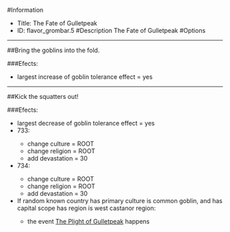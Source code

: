 #Information
 - Title: The Fate of Gulletpeak
 - ID: flavor_grombar.5
#Description
The Fate of Gulletpeak
#Options

___
##Bring the goblins into the fold.

###Efects:<ul><li>largest increase of goblin tolerance effect = yes</li></ul>

___
##Kick the squatters out!

###Efects:<ul><li>largest decrease of goblin tolerance effect = yes</li><li>733:</li><ul><li>change culture = ROOT</li><li>change religion = ROOT</li><li>add devastation = 30</li></ul><li>734:</li><ul><li>change culture = ROOT</li><li>change religion = ROOT</li><li>add devastation = 30</li></ul><li>If random known country has primary culture is common goblin, and  has capital scope has region is west castanor region:</li><ul><li>the event [The Plight of Gulletpeak](../events/the_plight_of_gulletpeak.md) happens</li></ul></ul>
